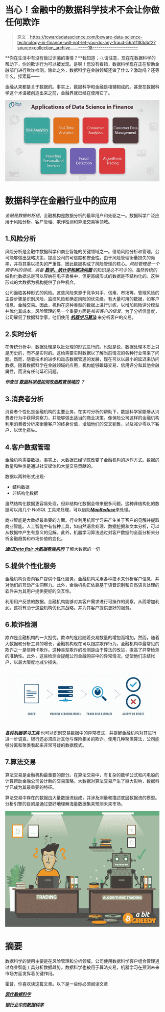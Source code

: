 # 当心！金融中的数据科学技术不会让你做任何欺诈

> 原文：<https://towardsdatascience.com/beware-data-science-technology-in-finance-will-not-let-you-do-any-fraud-56a1f183dbf2?source=collection_archive---------18----------------------->

**你在生活中有没有做过诈骗的事情？**我知道；-).请注意，现在在数据科学的帮助下，你的欺诈行为可以被发现。是啊！您没有看错，数据科学现在正在帮助金融部门进行欺诈检测。除此之外，数据科学在金融领域还做了什么？激动吗？还等什么，探索篇——

金融从来都是关于数据的。事实上，数据科学和金融是相辅相成的。甚至在数据科学这个术语被创造出来之前，金融界就已经在使用它了。

![](img/3ea9912d2bb9a85fd9350cd569a9152e.png)

# 数据科学在金融行业中的应用

*金融是数据的枢纽*。金融机构是数据分析的最早用户和先驱之一。数据科学广泛应用于风险分析、客户管理、欺诈检测和算法交易等领域。

## 1.风险分析

风险分析是金融中数据科学和商业智能的关键领域之一。借助风险分析和管理，公司能够做出战略决策，提高公司的可信度和安全性。由于风险管理衡量损失的频率，并将其乘以损失的严重性，因此数据构成了风险管理的核心。*风险管理是一个跨学科的领域，具备* [***数学、统计学和解决问题***](https://data-flair.training/blogs/math-and-statistics-for-data-science/) 的知识是必不可少的。虽然传统的结构化数据总是可以容纳在电子表格中，但更高级形式的数据是不结构化的。这种形式的大数据为机构提供了各种机会。

公司面临各种形式的风险。这些风险来源于竞争对手、信用、市场等。管理风险的主要步骤是识别风险、监控风险和确定风险的优先级。有大量可用的数据，如客户信息、金融交易。因此，机构在这种类型的数据上进行训练，以增加风险评分模型并优化其成本。风险管理的另一个重要方面是*核实客户的信誉*。为了分析信誉度，公司雇佣了数据科学家，他们使用 [***机器学习算法***](https://data-flair.training/blogs/machine-learning-algorithms/) 来分析客户的交易。

## 2.实时分析

在传统分析中，数据处理是以批处理的形式进行的。也就是说，数据处理本质上只是历史的，而不是实时的。这给需要实时数据以了解当前情况的各种行业带来了问题。然而，随着技术的进步和动态数据管道的发展，现在可以以最小的延迟来访问数据。随着数据科学在金融领域的应用，机构能够跟踪交易、信用评分和其他金融属性，而没有任何延迟问题。

***你查过*** [***数据科学是如何改造教育领域的***](https://data-flair.training/blogs/data-science-in-education/) ***？***

## 3.消费者分析

消费者个性化是金融机构的主要业务。在实时分析的帮助下，数据科学家能够从消费者行为中获得洞察力，并能够做出适当的商业决策。像保险公司这样的金融机构利用消费者分析来衡量客户的终身价值，增加他们的交叉销售，以及减少零以下客户，以优化损失。

## 4.客户数据管理

金融机构需要数据。事实上，大数据已经彻底改变了金融机构的运作方式。数据的数量和种类是通过社交媒体和大量交易贡献的。

数据以两种形式出现-

*   结构数据
*   非结构化数据

虽然结构化数据更容易处理，但非结构化数据会带来很多问题。这种非结构化的数据可以用几个 NoSQL 工具来处理，可以借助[***MapReduce***](https://data-flair.training/blogs/hadoop-mapreduce-tutorial/)来处理。

商业智能是大数据最重要的方面。行业利用机器学习来产生关于客户的见解并提取商业智能。人工智能中有各种工具，如自然语言处理、数据挖掘和文本分析，可以从数据中产生有意义的见解。此外，机器学习算法通过对客户数据的全面分析来分析金融趋势和市场价值的变化。

***通过***[***Data flair 大数据教程系列***](https://data-flair.training/blogs/big-data-tutorials-home/) 了解大数据的一切

## 5.提供个性化服务

金融机构负责向客户提供个性化服务。金融机构采用各种技术来分析客户信息，并对他们的互动产生洞察力。此外，金融机构正依靠基于语音识别和自然语言处理的软件来为其用户提供更好的交互性。

利用用户反馈的数据，金融机构能够对其客户需求进行可操作的洞察，从而增加利润。这将有助于这些机构优化其战略，并为其客户提供更好的服务。

## 6.欺诈检测

欺诈是金融机构的一大担忧。欺诈的危险随着交易数量的增加而增加。然而，随着大数据和分析工具的增长，金融机构现在可以跟踪欺诈行为。金融机构中最常见的欺诈之一是信用卡欺诈。这种类型欺诈的检测是由于算法的改进，提高了异常检测的准确性。此外，这些检测会提醒公司金融购买中的异常情况，促使他们冻结帐户，以最大限度地减少损失。

![](img/efd52e54e59df0c1f5d2ce1a5e0f1d52.png)

[***各种机器学习工具***](https://data-flair.training/blogs/machine-learning-tools/) 也可以识别交易数据中的异常模式，并提醒金融机构对其进行进一步调查。银行还必须应对其他与保险相关的欺诈。使用几种聚类算法，公司能够分离和聚类看起来非常可疑的数据模式。

## 7.算法交易

算法交易是金融机构最重要的部分。在算法交易中，有复杂的数学公式和闪电般的计算帮助金融公司设计新的交易策略。大数据对算法交易产生了巨大影响，数据科学已成为其最重要的特征。

算法交易中存在的数据由大量数据流组成，并涉及测量和描述底层数据流的模型。分析引擎的目的是通过更好地理解海量数据集来预测未来市场。

![](img/70a50e4c7176e60096c0ffb5039818ff.png)

# 摘要

数据科学的使用主要是在风险管理和分析领域。公司使用数据科学客户组合管理通过商业智能工具分析数据趋势。数据科学也被用于算法交易，机器学习在预测未来市场方面发挥着关键作用。

霍普，你喜欢读这篇文章。以下是一些你必须阅读文章

[***医疗数据科学***](https://data-flair.training/blogs/data-science-in-healthcare/)

[***银行业中的数据科学***](https://data-flair.training/blogs/data-science-in-banking/)